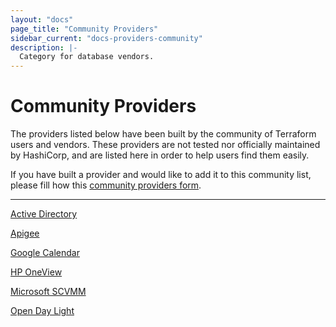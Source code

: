 ```yaml
---
layout: "docs"
page_title: "Community Providers"
sidebar_current: "docs-providers-community"
description: |-
  Category for database vendors.
---
```


# Community Providers

The providers listed below have been built by the community of Terraform users
and vendors. These providers are not tested nor officially maintained by
HashiCorp, and are listed here in order to help users find them easily.

If you have built a provider and would like to add it to this community list,
please fill how this [community providers form](https://docs.google.com/forms/d/e/1FAIpQLSeenG02tGEmz7pntIqMKlp5kY53f8AV5u88wJ_H1pJc2CmvKA/viewform?usp=sf_link#responses).

---


[Active Directory](https://github.com/GSLabDev/terraform-provider-ad)

[Apigee](https://github.com/zambien/terraform-provider-apigee)

[Google Calendar](https://github.com/sethvargo/terraform-provider-googlecalendar)

[HP OneView](https://github.com/HewlettPackard/terraform-provider-oneview)

[Microsoft SCVMM](https://github.com/GSLabDev/terraform-provider-scvmm)

[Open Day Light](https://github.com/GSLabDev/terraform-provider-odl)
